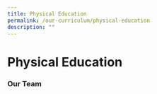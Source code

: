 ```yaml
---
title: Physical Education
permalink: /our-curriculum/physical-education
description: ""
---
```

# **Physical Education**

### Our Team